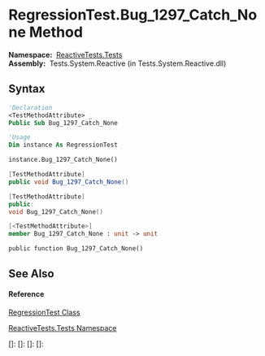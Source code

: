 # RegressionTest.Bug\_1297\_Catch\_None Method

**Namespace:**  [ReactiveTests.Tests](ReactiveTests.Tests\ReactiveTests.Tests.md)  
**Assembly:**  Tests.System.Reactive (in Tests.System.Reactive.dll)

## Syntax

```vb
'Declaration
<TestMethodAttribute> _
Public Sub Bug_1297_Catch_None
```

```vb
'Usage
Dim instance As RegressionTest

instance.Bug_1297_Catch_None()
```

```csharp
[TestMethodAttribute]
public void Bug_1297_Catch_None()
```

```c++
[TestMethodAttribute]
public:
void Bug_1297_Catch_None()
```

```fsharp
[<TestMethodAttribute>]
member Bug_1297_Catch_None : unit -> unit 
```

```jscript
public function Bug_1297_Catch_None()
```

## See Also

#### Reference

[RegressionTest Class](RegressionTest\RegressionTest.md)

[ReactiveTests.Tests Namespace](ReactiveTests.Tests\ReactiveTests.Tests.md)

[]: 
[]: 
[]: 
[]: 